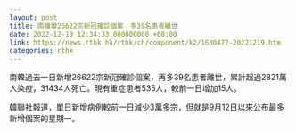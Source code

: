 ```yaml
---
layout: post
title: 南韓增26622宗新冠確診個案　多39名患者離世
date: 2022-12-19 12:34:33.000000000 +08:00
link: https://news.rthk.hk/rthk/ch/component/k2/1680477-20221219.htm
categories: rthk
---
```


南韓過去一日新增26622宗新冠確診個案，再多39名患者離世，累計超過2821萬人染疫，31434人死亡。現有重症患者535人，較前一日增加15人。

韓聯社報道，單日新增病例較前一日減少3萬多宗，但就是9月12日以來公布最多新增個案的星期一。
